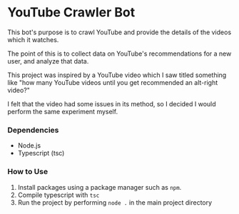 # YouTube Crawler Bot
This bot's purpose is to crawl YouTube and provide the details of the videos which it watches.

The point of this is to collect data on YouTube's recommendations for a new user, and analyze that data.

This project was inspired by a YouTube video which I saw titled something like "how many YouTube videos until you get recommended an alt-right video?"

I felt that the video had some issues in its method, so I decided I would perform the same experiment myself.


### Dependencies
* Node.js
* Typescript (tsc)

### How to Use
1. Install packages using a package manager such as `npm`. 
2. Compile typescript with `tsc`
3. Run the project by performing `node .` in the main project directory
